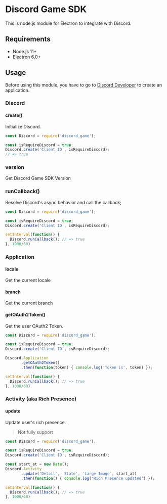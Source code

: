 Discord Game SDK
===

This is node.js module for Electron to integrate with Discord.

## Requirements

* Node.js 11+
* Electron 6.0+

## Usage

Before using this module, you have to go to [Discord Developer](https://discordapp.com/developers/applications/) to create an application.

### Discord

#### create()

Initialize Discord.

```js
const Discord = require('discord_game');

const isRequireDiscord = true;
Discord.create('Client ID', isRequireDiscord);
// => true
```

### version

Get Discord Game SDK Version

### runCallback()

Resolve Discord's async behavior and call the callback;

```js
const Discord = require('discord_game');

const isRequireDiscord = true;
Discord.create('Client ID', isRequireDiscord);

setInterval(function() {
  Discord.runCallback(); // => true
}, 1000/60)
```

### Application

#### locale

Get the current locale

#### branch

Get the current branch

#### getOAuth2Token()

Get the user OAuth2 Token.

```js
const Discord = require('discord_game');

const isRequireDiscord = true;
Discord.create('Client ID', isRequireDiscord);

Discord.Application
       .getOAuth2Token()
       .then(function(token) { console.log('Token is', token) });

setInterval(function() {
  Discord.runCallback(); // => true
}, 1000/60)
```

### Activity (aka Rich Presence)

#### update

Update user's rich presence.

> Not fully support

```js
const Discord = require('discord_game');

const isRequireDiscord = true;
Discord.create('Client ID', isRequireDiscord);

const start_at = new Date();
Discord.Activity
       .update('Detail', 'State', 'Large Image', start_at)
       .then(function() { console.log('Rich Presence updated') });

setInterval(function() {
  Discord.runCallback(); // => true
}, 1000/60)
```
